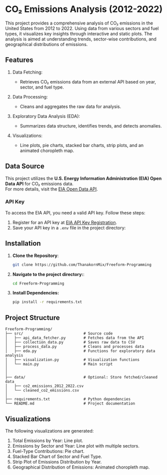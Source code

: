 # CO₂ Emissions Analysis (2012-2022)
This project provides a comprehensive analysis of CO₂ emissions in the United States from 2012 to 2022. Using data from various sectors and fuel types, it visualizes key insights through interactive and static plots. The analysis is aimed at understanding trends, sector-wise contributions, and geographical distributions of emissions.
## Features
1. Data Fetching:
    - Retrieves CO₂ emissions data from an external API based on year, sector, and fuel type.

2. Data Processing:
    - Cleans and aggregates the raw data for analysis.

3. Exploratory Data Analysis (EDA):
    - Summarizes data structure, identifies trends, and detects anomalies.

4. Visualizations:
    - Line plots, pie charts, stacked bar charts, strip plots, and an animated choropleth map.
## Data Source
This project utilizes the **U.S. Energy Information Administration (EIA) Open Data API** for CO₂ emissions data.  
For more details, visit the [EIA Open Data API](https://www.eia.gov/opendata/).

### API Key
To access the EIA API, you need a valid API key. Follow these steps:
1. Register for an API key at [EIA API Key Registration](https://www.eia.gov/opendata/register.php).
2. Save your API key in a `.env` file in the project directory:
## Installation
1. **Clone the Repository**:
   ```bash
   git clone https://github.com/ThanakornMix/Freeform-Programming

2. **Navigate to the project directory:**:
    ```bash
    cd Freeform-Programming
3. **Install Dependencies:**
   ```bash
   pip install -r requirements.txt
## Project Structure
    Freeform-Programming/
    ├── src/                           # Source code
    │   ├── api_data_fetcher.py        # Fetches data from the API
    │   ├── collection_data.py         # Saves raw data to CSV
    │   ├── process_data.py            # Cleans and processes data
    │   ├── eda.py                     # Functions for exploratory data analysis
    │   ├── visualization.py           # Visualization functions
    │   └── main.py                    # Main script
    │   
    │
    ├── data/                          # Optional: Store fetched/cleaned data
    │   ├── co2_emissions_2012_2022.csv
    │   └── cleaned_co2_emissions.csv
    │
    ├── requirements.txt               # Python dependencies
    └── README.md                      # Project documentation
## Visualizations
The following visualizations are generated:
1. Total Emissions by Year: Line plot.
2. Emissions by Sector and Year: Line plot with multiple sectors.
3. Fuel-Type Contributions: Pie chart.
4. Stacked Bar Chart of Sector and Fuel Type.
5. Strip Plot of Emissions Distribution by Year.
6. Geographical Distribution of Emissions: Animated choropleth map.
